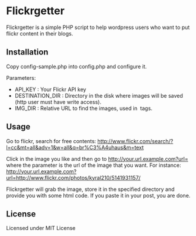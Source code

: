 Flickrgetter
============

Flickrgetter is a simple PHP script to help wordpress users who want to put flickr content in their blogs.

Installation
------------

Copy config-sample.php into config.php and configure it.

Parameters:
 * API_KEY : Your Flickr API key
 * DESTINATION_DIR : Directory in the disk where images will be saved (http user must have write access).
 * IMG_DIR : Relative URL to find the images, used in <img src=''> tags.

Usage
-----

Go to flickr, search for free contents: http://www.flickr.com/search/?l=cc&mt=all&adv=1&w=all&q=br%C3%A4uhaus&m=text

Click in the image you like and then go to http://your.url.example.com?url= where the parameter is the url of the image that you want. For instance: http://your.url.example.com?url=http://www.flickr.com/photos/kyral210/5141931157/

Flickrgetter will grab the image, store it in the specified directory and provide you with some html code. If you paste it in your post, you are done.

License
-------
Licensed under MIT License
